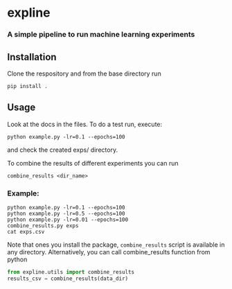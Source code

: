 # expline
### A simple pipeline to run machine learning experiments

## Installation

Clone the respository and from the base directory run 

    pip install .

## Usage

Look at the docs in the files. To do a test run, execute:

    python example.py -lr=0.1 --epochs=100

and check the created exps/ directory.

To combine the results of different experiments you can run

    combine_results <dir_name>

### Example:
```shell
python example.py -lr=0.1 --epochs=100
python example.py -lr=0.5 --epochs=100
python example.py -lr=0.01 --epochs=100
combine_results.py exps
cat exps.csv
```

Note that ones you install the package, `combine_results` script is available in any directory. 
Alternatively, you can call combine_results function from python
```python
from expline.utils import combine_results
results_csv = combine_results(data_dir)
```
